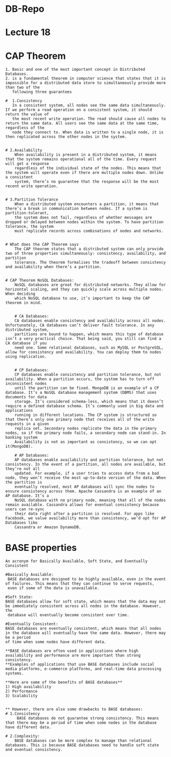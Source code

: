 # DB-Repo
 
# Lecture 18


# CAP Theorem
	1. Basic and one of the most important concept in Distributed Databases.
	2. is a fundamental theorem in computer science that states that it is impossible for a distributed data store to simultaneously provide more than two of the 
	   following three guarantees
	
	#  1.Consistency
	   In a consistent system, all nodes see the same data simultaneously. If we perform a read operation on a consistent system, it should return the value of 
	   the most recent write operation. The read should cause all nodes to return the same data. All users see the same data at the same time, regardless of the
	   node they connect to. When data is written to a single node, it is then replicated across the other nodes in the system.
	
	
	# 2.Availability
		When availability is present in a distributed system, it means that the system remains operational all of the time. Every request will get a response 
		regardless of the individual state of the nodes. This means that the system will operate even if there are multiple nodes down. Unlike a consistent 
		system, there’s no guarantee that the response will be the most recent write operation.
	
	
	# 3.Partition Tolerance
		When a distributed system encounters a partition, it means that there’s a break in communication between nodes. If a system is partition-tolerant, 
		the system does not fail, regardless of whether messages are dropped or delayed between nodes within the system. To have partition tolerance, the system
		must replicate records across combinations of nodes and networks.
	
	
	# What does the CAP Theorem says
		The CAP theorem states that a distributed system can only provide two of three properties simultaneously: consistency, availability, and partition 
		tolerance. The theorem formalises the tradeoff between consistency and availability when there’s a partition.
	
	
	# CAP Theorem NoSQL Databases: 
		NoSQL databases are great for distributed networks. They allow for horizontal scaling, and they can quickly scale across multiple nodes. When deciding 
		which NoSQL database to use, it’s important to keep the CAP theorem in mind.
	
	
		# CA Databases:
		CA databases enable consistency and availability across all nodes. Unfortunately, CA databases can’t deliver fault tolerance. In any distributed system,
		partitions are bound to happen, which means this type of database isn’t a very practical choice. That being said, you still can find a CA database if you
		need one. Some relational databases, such as MySQL or PostgreSQL, allow for consistency and availability. You can deploy them to nodes using replication.
		
		
		# CP Databases:
		CP databases enable consistency and partition tolerance, but not availability. When a partition occurs, the system has to turn off inconsistent nodes 
		until the partition can be fixed. MongoDB is an example of a CP database. It’s a NoSQL database management system (DBMS) that uses documents for data 
		storage. It’s considered schema-less, which means that it doesn’t require a defined database schema. It’s commonly used in big data and applications 
		running in different locations. The CP system is structured so that there’s only one primary node that receives all of the write requests in a given 
		replica set. Secondary nodes replicate the data in the primary nodes, so if the primary node fails, a secondary node can stand-in. In banking system 
		Availability is not as important as consistency, so we can opt it(MongoDB).
		
		# AP Databases:
		AP databases enable availability and partition tolerance, but not consistency. In the event of a partition, all nodes are available, but they’re not all 
		updated. For example, if a user tries to access data from a bad node, they won’t receive the most up-to-date version of the data. When the partition is 
		eventually resolved, most AP databases will sync the nodes to ensure consistency across them. Apache Cassandra is an example of an AP database. It’s a 
		NoSQL database with no primary node, meaning that all of the nodes remain available. Cassandra allows for eventual consistency because users can re-sync
		their data right after a partition is resolved. For apps like Facebook, we value availability more than consistency, we’d opt for AP Databases like
		Cassandra or Amazon DynamoDB.
		
		

# BASE properties
	An acronym for Basically Available, Soft State, and Eventually Consistent	
	
	#Basically Available: 
	 BASE databases are designed to be highly available, even in the event of failures. This means that they can continue to serve requests, 
	 even if some of the data is unavailable.

	#Soft State: 
	BASE databases allow for soft state, which means that the data may not be immediately consistent across all nodes in the database. However, the 
	 database will eventually become consistent over time.

	#Eventually Consistent: 
	BASE databases are eventually consistent, which means that all nodes in the database will eventually have the same data. However, there may be a period 
	of time when some nodes have different data.

	**BASE databases are often used in applications where high availability and performance are more important than strong consistency. 
	**Examples of applications that use BASE databases include social media platforms, e-commerce platforms, and real-time data processing systems.
	
	**Here are some of the benefits of BASE databases**
	1) High availability
	2) Performance
	3) Scalability
	
	
	** However, there are also some drawbacks to BASE databases:
	# 1.Consistency
		 BASE databases do not guarantee strong consistency. This means that there may be a period of time when some nodes in the database have different data.

	# 2.Complexity: 
		BASE databases can be more complex to manage than relational databases. This is because BASE databases need to handle soft state and eventual consistency.
		